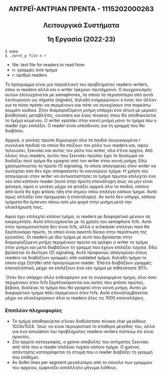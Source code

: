 <p style="text-align:center; font-size:22px; font-weight:bold">ΑΝΤΡΕΪ-ΑΝΤΡΙΑΝ ΠΡΕΝΤΑ - 1115202000263</p>

<h2 style="text-align:center">Λειτουργικά Συστήματα

1η Εργασία (2022-23)
</h2>

    $ make
    $ ./prnt_p file n r

+ file: text file for readers to read from
+ n: γραμμές ανά τμήμα
+ r: αριθμό readers


Το πρόγραμμα είναι μια παραλλαγή του προβλήματος readers-writers, όπου οι readers αλλά και ο writer τρέχουν ταυτόχρονα. Ο συγχρονισμός αυτών έπιτυγχάνεται με semaphores, τα οποία τα περισσότερα από αυτά λειτουργούν ως σήματα (signals), δηλαδή ενημερώνουν ο ένας τον άλλον για το πόσο πρέπει να περιμένουν και πότε να συνεχίσουν στο παρκάτω κομμάτι κώδικα. Στην διαμοιραζόμενη μνήμη υπάρχει ένα struct με μερικές βοηθητικές μεταβλητές, counters και ένας πίνακας όπου θα αποθηκεύεται το τμήμα κειμένου. Ο writer κρατάει στην κοινή μνήμη μόνο το τμήμα που ο reader έχει επιλέξει. Ο reader είναι υπεύθυνος για τη γραμμή που θα διαβάσει.

Αρχικά, ο γονέας πρώτα δημιουργεί όλα τα παιδιά (συγκεκριμένα r συνολικά παιδιά) τα οποία θα παίζουν τον ρόλο των readers 
και, αφού τελειώσει, ξεκινάει και αυτός τον ρόλο του writer, όλα σ’ένα αρχείο. Από όλους τους readers, αυτός που ξεκινάει 
πρώτος έχει το δικαίωμα να διαλέξει ποιό τμήμα θα γραφτεί από τον writer στην κοινή μνήμη. Εδώ χρησιμοποιείται το πρώτο 
(1) signaling, το οποίο απαγορεύει
στον writer να συνεχίσει όσο δεν έχει αποφασιστεί το καινούργιο
τμήμα. Η χρήση του απαγορεύει στον writer να αντικαταστήσει το
τμήμα πρωτού επιλεχτεί ένα νέο από κάποιον reader (αυτό στην πρώτη
επανάληψη ίσως να μην είναι φανερό, αφού ο γονέας μέχρι να φτιάξει
αρχικά όλα τα παιδιά, κάποιο από αυτά θα έχει φτάσει ήδη στο σημείο
όπου επιλέγει κάποιο τμήμα. Αυτό όμως αλλάζει όσο προχωράει η
επανάληψη). Αν αυτό δεν υπήρχε, κάποια τμήματα θα έμπεναν πάνω
από μία φορά στην μνήμη μετά την ολοκλήρωσή τους.

Αφού έχει επιλεχτεί κάποιο τμήμα, οι readers με διαφορετικό μένουν σε εκκρεμότητα. Αυτό επιτυγχάνεται με τη χρήση του semaphore
fcfs. Αυτό στην πραγματικότητα δεν είναι fcfs, αλλά ο scheduler
επιλέγει ποιό θα ξεμπλοκάρει πρώτο, το οποίο είναι αρκετά δίκαιο
στην περίπτωση της εργασίας. Οι readers με ίδιο τμήμα με αυτό που
βρίσκεται στην διαμοιραζόμενη μνήμη περιμένουν πρώτα να γράψει ο
writer το τμήμα στην μνήμη και μετά διαβάζουν τη γραμμή που έχουν
επιλέξει τυχαία. Εδώ βρίσκεται το δεύτερο (2) signaling. Αυτό προφανώς απαγορεύει στους readers να διαβάζουν γραμμές από outdated
τμήμα, δηλαδή τμήμα το οποίο είχε ζητηθεί από προηγούμενο reader.
΄Επειτα διαβάζουν γραμμές επαναληπτικά, μέχρι να επιλέξουν ένα νέο
τμήμα με πιθανότητα 30%.

΄Οταν δεν υπάρχει άλλο ενδιαφέρον για το συγκεκριμένο τμήμα,
όλοι όσοι περιμένουν στον fcfs ξεμπλοκάρονται και αυτός που φτάνει
πρώτος, βέβαια, διαλέγει το τμήμα που θα γραφτεί στην κοινή μνήμη.
Αυτοί με διαφορετικό τμήμα πάλι περιμένουν στον fcfs. Αυτό επαναλαμβάνεται μέχρι να ολοκληρώσουν όλοι οι readers όλες τις 1000 επαναλήψεις.


### Επιπλέον πληροφορίες
- Το τμήμα αποθηκεύεται σ’έναν δισδιάστατο πίνακα char μεγέθους
1024x1024. ΄Ισως να είναι περιοριστικό το σταθερό μέγεθός του, αλλά
για ένα simulation του προβλήματος readers-writers πιστεύω ότι είναι
αρκετός.
- Στο αρχείο καταγραφής, ο χρόνο υποβολής του αιτήματος ξεκινάει
από τότε που ο reader επιλέγει τυχαία κάποιο τμήμα. Ο χρόνος
απάντησης καταγράφεται τη στιγμή που ο reader διαβάζει τη γραμμή
που επιθημεί.
- Αν δοθεί lines per segment μεγαλύτερο από το σύνολο των γραμμών
του αρχείου, εμφανίζει κατάλληλο μήνυμα λάθους.